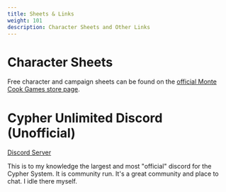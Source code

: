 ```yaml
---
title: Sheets & Links
weight: 101
description: Character Sheets and Other Links
---
```


# Character Sheets

Free character and campaign sheets can be found on the [official Monte Cook Games store page](https://www.montecookgames.com/store/product/cypher-system-character-and-campaign-sheets/).

# Cypher Unlimited Discord (Unofficial)

[Discord Server](https://t.co/ftQarCKKHu)

This is to my knowledge the largest and most "official" discord for the Cypher System. It is community run. It's a great community and place to chat. I idle there myself.
